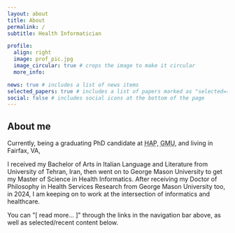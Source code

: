 ```yaml
---
layout: about
title: About
permalink: /
subtitle: Health Informatician

profile:
  align: right
  image: prof_pic.jpg
  image_circular: true # crops the image to make it circular
  more_info: 

news: true # includes a list of news items
selected_papers: true # includes a list of papers marked as "selected={true}"
social: false # includes social icons at the bottom of the page
---
```


<h2>About me</h2>

Currently, being a graduating PhD candidate at <abbr title="Department of Health Administration and Policy">HAP</abbr>, <abbr title="George Mason University">GMU</abbr>, and living in Fairfax, VA,

I received my Bachelor of Arts in Italian Language and Literature from University of Tehran, Iran, then went on to George Mason University to get my Master of Science in Health Informatics. After receiving my Doctor of Philosophy in Health Services Research from George Mason University too, in 2024, I am keeping on to work at the intersection of informatics and healthcare.

You can "[ read more... ]" through the links in the navigation bar above, as well as selected/recent content below.
